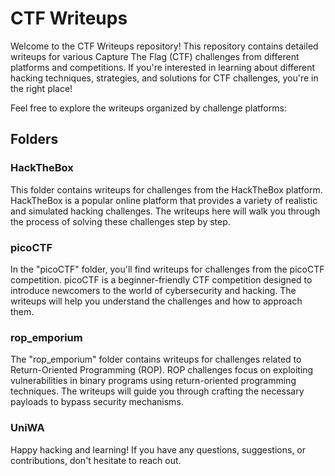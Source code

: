 # CTF Writeups

Welcome to the CTF Writeups repository! This repository contains detailed writeups for various Capture The Flag (CTF) challenges from different platforms and competitions. If you're interested in learning about different hacking techniques, strategies, and solutions for CTF challenges, you're in the right place!

Feel free to explore the writeups organized by challenge platforms:

## Folders

### HackTheBox
This folder contains writeups for challenges from the HackTheBox platform. HackTheBox is a popular online platform that provides a variety of realistic and simulated hacking challenges. The writeups here will walk you through the process of solving these challenges step by step.

### picoCTF
In the "picoCTF" folder, you'll find writeups for challenges from the picoCTF competition. picoCTF is a beginner-friendly CTF competition designed to introduce newcomers to the world of cybersecurity and hacking. The writeups will help you understand the challenges and how to approach them.

### rop_emporium
The "rop_emporium" folder contains writeups for challenges related to Return-Oriented Programming (ROP). ROP challenges focus on exploiting vulnerabilities in binary programs using return-oriented programming techniques. The writeups will guide you through crafting the necessary payloads to bypass security mechanisms.

### UniWA

Happy hacking and learning! If you have any questions, suggestions, or contributions, don't hesitate to reach out.

